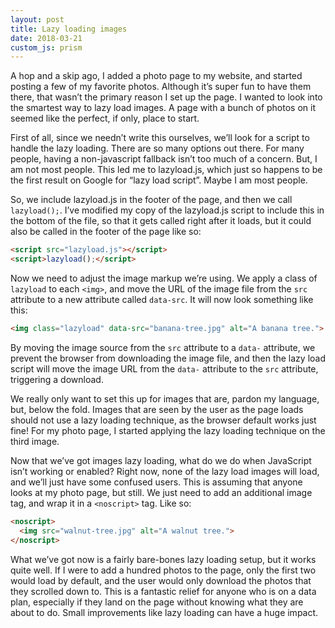 ```yaml
---
layout: post
title: Lazy loading images
date: 2018-03-21
custom_js: prism
---
```

A hop and a skip ago, I added a photo page to my website, and started posting a few of my favorite photos. Although it’s super fun to have them there, that wasn’t the primary reason I set up the page. I wanted to look into the smartest way to lazy load images. A page with a bunch of photos on it seemed like the perfect, if only, place to start.

First of all, since we needn’t write this ourselves, we’ll look for a script to handle the lazy loading. There are so many options out there. For many people, having a non-javascript fallback isn’t too much of a concern. But, I am not most people. This led me to lazyload.js, which just so happens to be the first result on Google for “lazy load script”. Maybe I am most people.

So, we include lazyload.js in the footer of the page, and then we call `lazyload();`. I’ve modified my copy of the lazyload.js script to include this in the bottom of the file, so that it gets called right after it loads, but it could also be called in the footer of the page like so:

```html
<script src="lazyload.js"></script>
<script>lazyload();</script>
```

Now we need to adjust the image markup we’re using. We apply a class of `lazyload` to each `<img>`, and move the URL of the image file from the `src` attribute to a new attribute called `data-src`. It will now look something like this:

```html
<img class="lazyload" data-src="banana-tree.jpg" alt="A banana tree.">
```

By moving the image source from the `src` attribute to a `data-` attribute, we prevent the browser from downloading the image file, and then the lazy load script will move the image URL from the `data-` attribute to the `src` attribute, triggering a download.

We really only want to set this up for images that are, pardon my language, but, below the fold. Images that are seen by the user as the page loads should not use a lazy loading technique, as the browser default works just fine! For my photo page, I started applying the lazy loading technique on the third image.

Now that we’ve got images lazy loading, what do we do when JavaScript isn’t working or enabled? Right now, none of the lazy load images will load, and we’ll just have some confused users. This is assuming that anyone looks at my photo page, but still. We just need to add an additional image tag, and wrap it in a `<noscript>` tag. Like so:

```html
<noscript>
  <img src="walnut-tree.jpg" alt="A walnut tree.">
</noscript>
```

What we’ve got now is a fairly bare-bones lazy loading setup, but it works quite well. If I were to add a hundred photos to the page, only the first two would load by default, and the user would only download the photos that they scrolled down to. This is a fantastic relief for anyone who is on a data plan, especially if they land on the page without knowing what they are about to do. Small improvements like lazy loading can have a huge impact.
